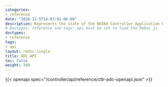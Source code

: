 ```yaml
---
categories:
- reference
date: "2020-11-5T14:03:41-06:00"
description: Represents the state of the NGINX Controller Application Delivery REST API
# Doctypes: reference and tags: api must be set to load the ReDoc js
doctypes:
- reference
tags:
- api
layout: redoc-single
title: ADC API
toc: false
weight: 300
---
```


{{< openapi spec="/controller/api/reference/ctlr-adc-openapi.json" >}}
